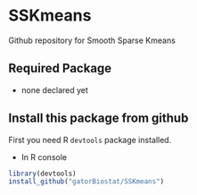 # SSKmeans

Github repository for Smooth Sparse Kmeans

## Required Package
* none declared yet

## Install this package from github
First you need R `devtools` package installed.

* In R console
```R
library(devtools)
install_github("gatorBiostat/SSKmeans")
```

